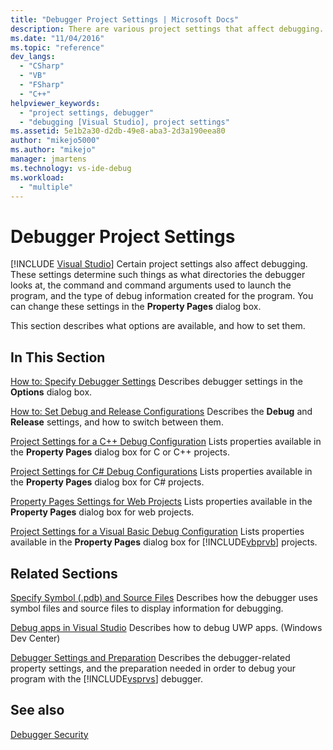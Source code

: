 ```yaml
---
title: "Debugger Project Settings | Microsoft Docs"
description: There are various project settings that affect debugging. Follow the links in this article to learn how to use the Property Pages dialog box to change settings. 
ms.date: "11/04/2016"
ms.topic: "reference"
dev_langs:
  - "CSharp"
  - "VB"
  - "FSharp"
  - "C++"
helpviewer_keywords:
  - "project settings, debugger"
  - "debugging [Visual Studio], project settings"
ms.assetid: 5e1b2a30-d2db-49e8-aba3-2d3a190eea80
author: "mikejo5000"
ms.author: "mikejo"
manager: jmartens
ms.technology: vs-ide-debug
ms.workload:
  - "multiple"
---
```

# Debugger Project Settings

 [!INCLUDE [Visual Studio](~/includes/applies-to-version/vs-windows-only.md)]
Certain project settings also affect debugging. These settings determine such things as what directories the debugger looks at, the command and command arguments used to launch the program, and the type of debug information created for the program. You can change these settings in the **Property Pages** dialog box.

 This section describes what options are available, and how to set them.

## In This Section
 [How to: Specify Debugger Settings](../debugger/how-to-specify-debugger-settings.md)
 Describes debugger settings in the **Options** dialog box.

 [How to: Set Debug and Release Configurations](../debugger/how-to-set-debug-and-release-configurations.md)
 Describes the **Debug** and **Release** settings, and how to switch between them.

 [Project Settings for a C++ Debug Configuration](../debugger/project-settings-for-a-cpp-debug-configuration.md)
 Lists properties available in the **Property Pages** dialog box for C or C++ projects.

 [Project Settings for  C# Debug Configurations](../debugger/project-settings-for-csharp-debug-configurations.md)
 Lists properties available in the **Property Pages** dialog box for C# projects.

 [Property Pages Settings for Web Projects](../debugger/property-pages-settings-for-web-projects.md)
 Lists properties available in the **Property Pages** dialog box for web projects.

 [Project Settings for a Visual Basic Debug Configuration](../debugger/project-settings-for-a-visual-basic-debug-configuration.md)
 Lists properties available in the **Property Pages** dialog box for [!INCLUDE[vbprvb](../code-quality/includes/vbprvb_md.md)] projects.

## Related Sections
 [Specify Symbol (.pdb) and Source Files](../debugger/specify-symbol-dot-pdb-and-source-files-in-the-visual-studio-debugger.md)
 Describes how the debugger uses symbol files and source files to display information for debugging.

 [Debug apps in Visual Studio](debugging-windows-store-and-windows-universal-apps.md)
 Describes how to debug UWP apps. (Windows Dev Center)

 [Debugger Settings and Preparation](../debugger/debugger-settings-and-preparation.md)
 Describes the debugger-related property settings, and the preparation needed in order to debug your program with the [!INCLUDE[vsprvs](../code-quality/includes/vsprvs_md.md)] debugger.

## See also
 [Debugger Security](../debugger/debugger-security.md)